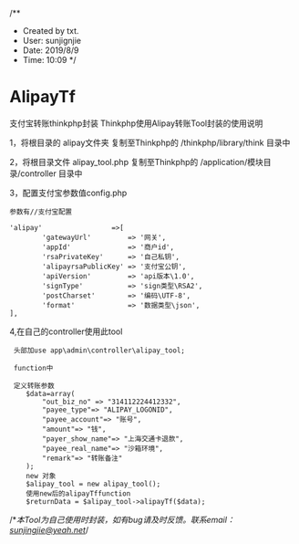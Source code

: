 /**
 * Created by txt.
 * User: sunjignjie
 * Date: 2019/8/9
 * Time: 10:09
 */
# AlipayTf
支付宝转账thinkphp封装
Thinkphp使用Alipay转账Tool封装的使用说明

1，将根目录的  alipay文件夹  复制至Thinkphp的 /thinkphp/library/think 目录中

2，将根目录文件  alipay_tool.php  复制至Thinkphp的 /application/模块目录/controller 目录中

3，配置支付宝参数值config.php
   
    参数有//支付宝配置
    
    'alipay'                 =>[
            'gatewayUrl'         => '网关',
            'appId'              => '商户id',
            'rsaPrivateKey'      => '自己私钥',
            'alipayrsaPublicKey' => '支付宝公钥',
            'apiVersion'         => 'api版本\1.0',
            'signType'           => 'sign类型\RSA2',
            'postCharset'        => '编码\UTF-8',
            'format'             => '数据类型\json',
    ],


4,在自己的controller使用此tool
  
     头部加use app\admin\controller\alipay_tool;
  
     function中
    
     定义转账参数
        $data=array(
            "out_biz_no" => "314112224412332",
            "payee_type"=> "ALIPAY_LOGONID",
            "payee_account"=> "账号",
            "amount"=> "钱",
            "payer_show_name"=> "上海交通卡退款",
            "payee_real_name"=> "沙箱环境",
            "remark"=> "转账备注"
        );
        new 对象
        $alipay_tool = new alipay_tool();
        使用new后的alipayTffunction
        $returnData = $alipay_tool->alipayTf($data);


/**本Tool为自己使用时封装，如有bug请及时反馈。联系email：sunjingjie@yeah.net*/
